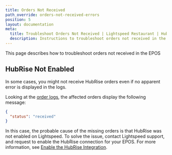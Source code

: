 ```yaml
---
title: Orders Not Received
path_override: orders-not-received-errors
position: 5
layout: documentation
meta:
  title: Troubleshoot Orders Not Received | Lightspeed Restaurant | HubRise
  description: Instructions to troubleshoot orders not received in the EPOS.
---
```


This page describes how to troubleshoot orders not received in the EPOS

## HubRise Not Enabled

In some cases, you might not receive HubRise orders even if no apparent error is displayed in the logs.

Looking at the [order logs](/apps/lightspeed-restaurant/user-interface#operation), the affected orders display the following message:

```json
{
  "status": "received"
}
```

In this case, the probable cause of the missing orders is that HubRise was not enabled on Lightspeed.
To solve the issue, contact Lightspeed support, and request to enable the HubRise connection for your EPOS. For more information, see [Enable the HubRise Integration](/apps/lightspeed-restaurant/connect-hubrise#enable-integration).
